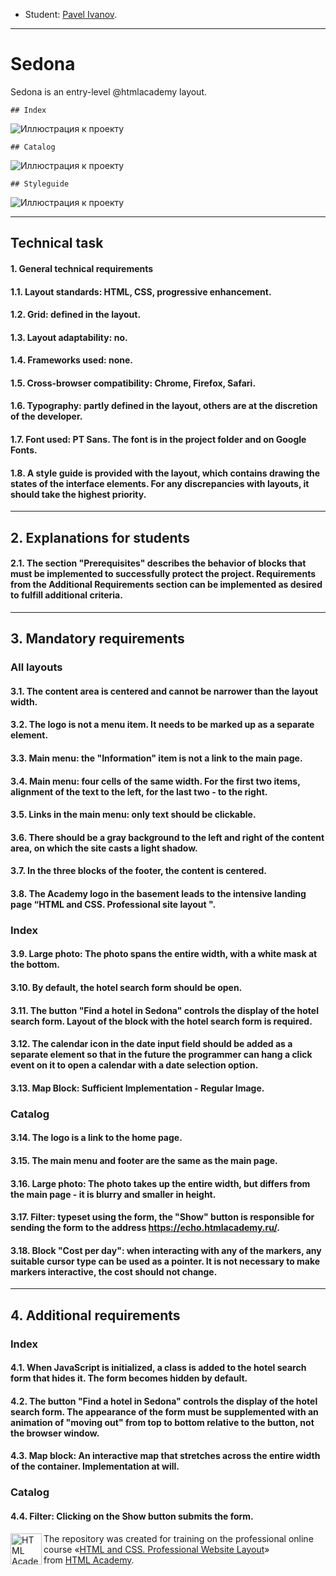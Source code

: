 * Student: [Pavel Ivanov](https://https://vk.com/artist_idiot).

---

# Sedona
Sedona is an entry-level @htmlacademy layout.

```no-highlight
## Index
```

![Иллюстрация к проекту](images/index.jpg)

```no-highlight
## Catalog
```

![Иллюстрация к проекту](images/catalog.jpg)

```no-highlight
## Styleguide
```

![Иллюстрация к проекту](images/styleguide.jpg)

---

## Technical task

#### 1. General technical requirements
#### 1.1. Layout standards: HTML, CSS, progressive enhancement.
#### 1.2. Grid: defined in the layout.
#### 1.3. Layout adaptability: no.
#### 1.4. Frameworks used: none.
#### 1.5. Cross-browser compatibility: Chrome, Firefox, Safari.
#### 1.6. Typography: partly defined in the layout, others are at the discretion of the developer.
#### 1.7. Font used: PT Sans. The font is in the project folder and on Google Fonts.
#### 1.8. A style guide is provided with the layout, which contains drawing the states of the interface elements. For any discrepancies with layouts, it should take the highest priority.

---

## 2. Explanations for students
#### 2.1. The section "Prerequisites" describes the behavior of blocks that must be implemented to successfully protect the project. Requirements from the Additional Requirements section can be implemented as desired to fulfill additional criteria.

---

## 3. Mandatory requirements

### All layouts

#### 3.1. The content area is centered and cannot be narrower than the layout width.
#### 3.2. The logo is not a menu item. It needs to be marked up as a separate element.
#### 3.3. Main menu: the "Information" item is not a link to the main page.
#### 3.4. Main menu: four cells of the same width. For the first two items, alignment of the text to the left, for the last two - to the right.
#### 3.5. Links in the main menu: only text should be clickable.
#### 3.6. There should be a gray background to the left and right of the content area, on which the site casts a light shadow.
#### 3.7. In the three blocks of the footer, the content is centered.
#### 3.8. The Academy logo in the basement leads to the intensive landing page “HTML and CSS. Professional site layout ".

### Index

#### 3.9. Large photo: The photo spans the entire width, with a white mask at the bottom.
#### 3.10. By default, the hotel search form should be open.
#### 3.11. The button "Find a hotel in Sedona" controls the display of the hotel search form. Layout of the block with the hotel search form is required.
#### 3.12. The calendar icon in the date input field should be added as a separate element so that in the future the programmer can hang a click event on it to open a calendar with a date selection option.
#### 3.13. Map Block: Sufficient Implementation - Regular Image.

### Catalog

#### 3.14. The logo is a link to the home page.
#### 3.15. The main menu and footer are the same as the main page.
#### 3.16. Large photo: The photo takes up the entire width, but differs from the main page - it is blurry and smaller in height.
#### 3.17. Filter: typeset using the form, the "Show" button is responsible for sending the form to the address https://echo.htmlacademy.ru/.
#### 3.18. Block "Cost per day": when interacting with any of the markers, any suitable cursor type can be used as a pointer. It is not necessary to make markers interactive, the cost should not change.

---

## 4. Additional requirements

### Index

#### 4.1. When JavaScript is initialized, a class is added to the hotel search form that hides it. The form becomes hidden by default.
#### 4.2. The button "Find a hotel in Sedona" controls the display of the hotel search form. The appearance of the form must be supplemented with an animation of "moving out" from top to bottom relative to the button, not the browser window.
#### 4.3. Map block: An interactive map that stretches across the entire width of the container. Implementation at will.

### Catalog

#### 4.4. Filter: Clicking on the Show button submits the form.

<a href="https://htmlacademy.ru/intensive/adaptive"><img align="left" width="50" height="50" alt="HTML Academy" src="https://up.htmlacademy.ru/static/img/intensive/adaptive/logo-for-github-2.png"></a>

The repository was created for training on the professional online course «[HTML and CSS. Professional Website Layout](https://htmlacademy.ru/intensive/adaptive)» from [HTML Academy](https://htmlacademy.ru).

[check-image]: https://github.com/htmlacademy-adaptive/1629453-pink-22/workflows/Project%20check/badge.svg?branch=master
[check-url]: https://github.com/htmlacademy-adaptive/1629453-pink-22/actions
